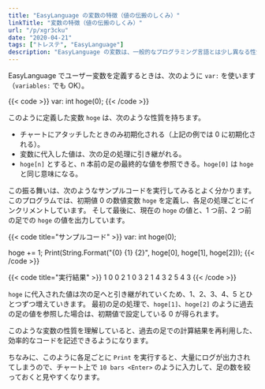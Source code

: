 ```yaml
---
title: "EasyLanguage の変数の特徴（値の伝搬のしくみ）"
linkTitle: "変数の特徴（値の伝搬のしくみ）"
url: "/p/xgr3cku"
date: "2020-04-21"
tags: ["トレステ", "EasyLanguage"]
description: "EasyLanguage の変数は、一般的なプログラミング言語とは少し異なる性質を持っています。"
---
```


EasyLanguage でユーザー変数を定義するときは、次のように `var:` を使います（`variables:` でも OK）。

{{< code >}}
var: int hoge(0);
{{< /code >}}

このように定義した変数 `hoge` は、次のような性質を持ちます。

* チャートにアタッチしたときのみ初期化される（上記の例では 0 に初期化される）。
* 変数に代入した値は、次の足の処理に引き継がれる。
* `hoge[n]` とすると、n 本前の足の最終的な値を参照できる。`hoge[0]` は `hoge` と同じ意味になる。

この振る舞いは、次のようなサンプルコードを実行してみるとよく分かります。
このプログラムでは、初期値 0 の数値変数 `hoge` を定義し、各足の処理ごとにインクリメントしています。
そして最後に、現在の `hoge` の値と、1 つ前、2 つ前の足での `hoge` の値を出力しています。

{{< code title="サンプルコード" >}}
var: int hoge(0);

hoge += 1;
Print(String.Format("{0} {1} {2}", hoge[0], hoge[1], hoge[2]));
{{< /code >}}

{{< code title="実行結果" >}}
1 0 0
2 1 0
3 2 1
4 3 2
5 4 3
{{< /code >}}

`hoge` に代入された値は次の足へと引き継がれていくため、1、2、3、4、5 とひとつずつ増えていきます。
最初の足の処理で、`hoge[1]`、`hoge[2]` のように過去の足の値を参照した場合は、初期値で設定している 0 が得られます。

このような変数の性質を理解していると、過去の足での計算結果を再利用した、効率的なコードを記述できるようになります。

ちなみに、このように各足ごとに `Print` を実行すると、大量にログが出力されてしまうので、チャート上で `10 bars <Enter>` のように入力して、足の数を絞っておくと見やすくなります。

